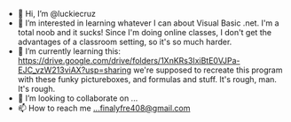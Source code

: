 - 👋 Hi, I’m @luckiecruz
- 👀 I’m interested in learning whatever I can about Visual Basic .net. I'm a total noob and it sucks! Since I'm doing online classes, I don't get the advantages of a classroom setting, so it's so much harder. 
- 🌱 I’m currently learning this: https://drive.google.com/drive/folders/1XnKRs3IxiBtE0VJPa-EJC_vzW213viAX?usp=sharing we're supposed to recreate this program with these funky pictureboxes, and formulas and stuff. It's rough, man. It's rough.
- 💞️ I’m looking to collaborate on ...
- 📫 How to reach me ...finalyfre408@gmail.com

<!---
luckiecruz/luckiecruz is a ✨ special ✨ repository because its `README.md` (this file) appears on your GitHub profile.
You can click the Preview link to take a look at your changes.
--->
